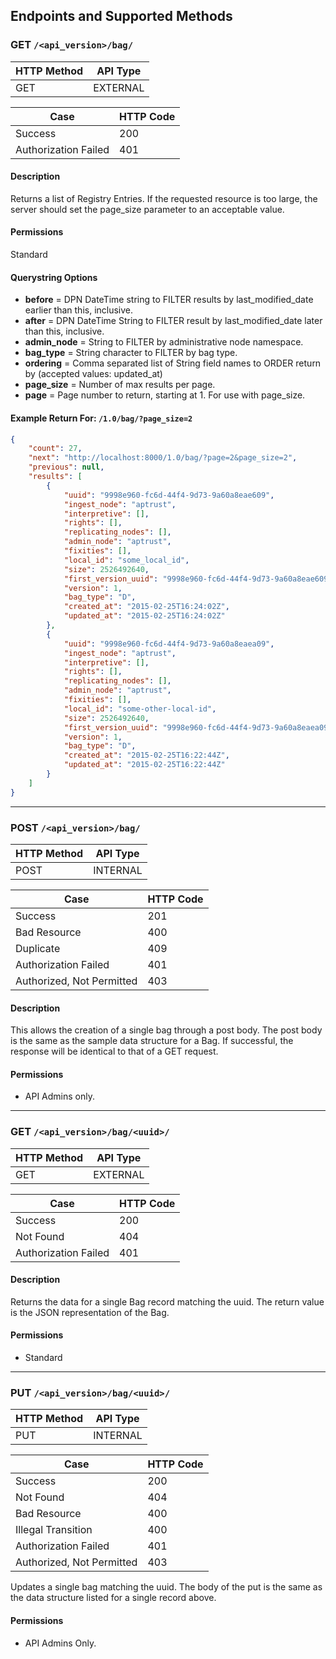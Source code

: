 ## Endpoints and Supported Methods

### GET `/<api_version>/bag/`

|HTTP Method|API Type|
|--------|-----------|
|GET|EXTERNAL|

|Case|HTTP Code|
|----|---------|
|Success|200|
|Authorization Failed|401|

#### Description

Returns a list of Registry Entries.  If the requested resource is too large, the server should
set the page_size parameter to an acceptable value.

#### Permissions
Standard

#### Querystring Options

* **before** = DPN DateTime string to FILTER results by last_modified_date earlier than this, inclusive.
* **after** = DPN DateTime String to FILTER result by last_modified_date later than this, inclusive.
* **admin_node** = String to FILTER by administrative node namespace.
* **bag_type** = String character to FILTER by bag type.
* **ordering** = Comma separated list of String field names to ORDER return by (accepted values: updated_at)
* **page_size** = Number of max results per page.
* **page** = Page number to return, starting at 1.  For use with page_size.

#### Example Return For: `/1.0/bag/?page_size=2`
```json
{
    "count": 27,
    "next": "http://localhost:8000/1.0/bag/?page=2&page_size=2",
    "previous": null,
    "results": [
        {
            "uuid": "9998e960-fc6d-44f4-9d73-9a60a8eae609",
            "ingest_node": "aptrust",
            "interpretive": [],
            "rights": [],
            "replicating_nodes": [],
            "admin_node": "aptrust",
            "fixities": [],
            "local_id": "some_local_id",
            "size": 2526492640,
            "first_version_uuid": "9998e960-fc6d-44f4-9d73-9a60a8eae609",
            "version": 1,
            "bag_type": "D",
            "created_at": "2015-02-25T16:24:02Z",
            "updated_at": "2015-02-25T16:24:02Z"
        },
        {
            "uuid": "9998e960-fc6d-44f4-9d73-9a60a8eaea09",
            "ingest_node": "aptrust",
            "interpretive": [],
            "rights": [],
            "replicating_nodes": [],
            "admin_node": "aptrust",
            "fixities": [],
            "local_id": "some-other-local-id",
            "size": 2526492640,
            "first_version_uuid": "9998e960-fc6d-44f4-9d73-9a60a8eaea09",
            "version": 1,
            "bag_type": "D",
            "created_at": "2015-02-25T16:22:44Z",
            "updated_at": "2015-02-25T16:22:44Z"
        }
    ]
}
```

---
### POST `/<api_version>/bag/`

|HTTP Method|API Type|
|--------|-----------|
|POST|INTERNAL|

|Case|HTTP Code|
|----|---------|
|Success|201|
|Bad Resource|400|
|Duplicate|409|
|Authorization Failed|401|
|Authorized, Not Permitted|403|

#### Description

This allows the creation of a single bag through a post body.  The post body is the same as the sample data structure for a Bag.  If successful, the response will be identical to that of a GET request.

#### Permissions
* API Admins only.

---
### GET `/<api_version>/bag/<uuid>/`

|HTTP Method|API Type|
|--------|-----------|
|GET|EXTERNAL|

|Case|HTTP Code|
|----|---------|
|Success|200|
|Not Found|404|
|Authorization Failed|401|


#### Description

Returns the data for a single Bag record matching the uuid.  The return value is the JSON representation of the Bag.

#### Permissions
* Standard

---
### PUT `/<api_version>/bag/<uuid>/`

|HTTP Method|API Type|
|--------|-----------|
|PUT|INTERNAL|

|Case|HTTP Code|
|----|---------|
|Success|200|
|Not Found|404|
|Bad Resource|400|
|Illegal Transition|400|
|Authorization Failed|401|
|Authorized, Not Permitted|403|

Updates a single bag matching the uuid.  The body of the put is the same as the data structure listed for a single record above.

#### Permissions
* API Admins Only.

